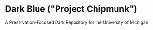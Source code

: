 # Dark Blue ("Project Chipmunk")

A Preservation-Focused Dark Repository for the University of Michigan

